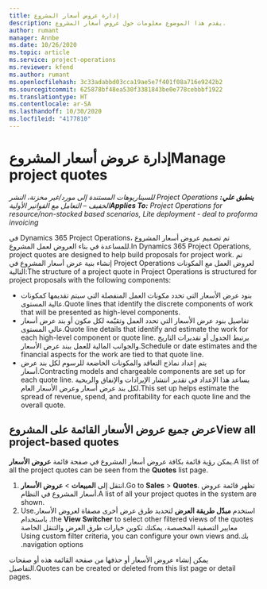 ```yaml
---
title: إدارة عروض أسعار المشروع
description: يقدم هذا الموضوع معلومات حول عروض أسعار المشروع.
author: rumant
manager: Annbe
ms.date: 10/26/2020
ms.topic: article
ms.service: project-operations
ms.reviewer: kfend
ms.author: rumant
ms.openlocfilehash: 3c33adabbd03cca19ae5e7f401f08a716e9242b2
ms.sourcegitcommit: 625878bf48ea530f3381843be0e778cebbbf1922
ms.translationtype: HT
ms.contentlocale: ar-SA
ms.lasthandoff: 10/30/2020
ms.locfileid: "4177810"
---
```

# <a name="manage-project-quotes"></a><span data-ttu-id="26dc8-103">إدارة عروض أسعار المشروع</span><span class="sxs-lookup"><span data-stu-id="26dc8-103">Manage project quotes</span></span>

<span data-ttu-id="26dc8-104">_**ينطبق علي:** ‏‫Project Operations للسيناريوهات المستندة إلى مورد/غير مخزنة‬، ‏‫النشر الخفيف – التعامل مع الفواتير الأولية‬_</span><span class="sxs-lookup"><span data-stu-id="26dc8-104">_**Applies To:** Project Operations for resource/non-stocked based scenarios, Lite deployment - deal to proforma invoicing_</span></span>

<span data-ttu-id="26dc8-105">في Dynamics 365 Project Operations، تم تصميم عروض أسعار المشروع للمساعدة في بناء العروض لعمل المشروع.</span><span class="sxs-lookup"><span data-stu-id="26dc8-105">In Dynamics 365 Project Operations, project quotes are designed to help build proposals for project work.</span></span> <span data-ttu-id="26dc8-106">تم إنشاء بنية عرض أسعار المشروع في Project Operations لعروض العمل مع المكونات التالية:</span><span class="sxs-lookup"><span data-stu-id="26dc8-106">The structure of a project quote in Project Operations is structured for project proposals with the following components:</span></span>

  - <span data-ttu-id="26dc8-107">بنود عرض الأسعار التي تحدد مكونات العمل المنفصلة التي سيتم تقديمها كمكونات عالية المستوى.</span><span class="sxs-lookup"><span data-stu-id="26dc8-107">Quote lines that identify the discrete components of work that will be presented as high-level components.</span></span>
  - <span data-ttu-id="26dc8-108">تفاصيل بنود عرض الأسعار التي تحدد العمل وتقيّمه لكل مكون أو بند عرض أسعار عالي المستوى.</span><span class="sxs-lookup"><span data-stu-id="26dc8-108">Quote line details that identify and estimate the work for each high-level component or quote line.</span></span> <span data-ttu-id="26dc8-109">يرتبط الجدول أو تقديرات التاريخ والجوانب المالية للعمل ببند عرض الأسعار.</span><span class="sxs-lookup"><span data-stu-id="26dc8-109">Schedule or date estimates and the financial aspects for the work are tied to that quote line.</span></span>
  - <span data-ttu-id="26dc8-110">يتم إعداد نماذج التعاقد والمكونات الخاضعة للرسوم لكل بند عرض أسعار.</span><span class="sxs-lookup"><span data-stu-id="26dc8-110">Contracting models and chargeable components are set up for each quote line.</span></span> <span data-ttu-id="26dc8-111">يساعد هذا الإعداد في تقدير انتشار الإيرادات والإنفاق والربحية لكل بند عرض أسعار وعرض الأسعار العام.</span><span class="sxs-lookup"><span data-stu-id="26dc8-111">This set up helps estimate the spread of revenue, spend, and profitability for each quote line and the overall quote.</span></span>

## <a name="view-all-project-based-quotes"></a><span data-ttu-id="26dc8-112">عرض جميع عروض الأسعار القائمة على المشروع</span><span class="sxs-lookup"><span data-stu-id="26dc8-112">View all project-based quotes</span></span>

<span data-ttu-id="26dc8-113">يمكن رؤية قائمة بكافة عروض أسعار المشروع في صفحة قائمة **عروض الأسعار**.</span><span class="sxs-lookup"><span data-stu-id="26dc8-113">A list of all the project quotes can be seen from the **Quotes** list page.</span></span> 

1. <span data-ttu-id="26dc8-114">انتقل إلى **المبيعات** > **عروض الأسعار**.</span><span class="sxs-lookup"><span data-stu-id="26dc8-114">Go to **Sales** > **Quotes**.</span></span> <span data-ttu-id="26dc8-115">تظهر قائمة عروض أسعار المشروع في النظام.</span><span class="sxs-lookup"><span data-stu-id="26dc8-115">A list of all your project quotes in the system are shown.</span></span> 
2. <span data-ttu-id="26dc8-116">استخدم **مبدّل طريقة العرض‬‏‫** لتحديد طرق عرض أخرى مصفاة لعروض الأسعار.</span><span class="sxs-lookup"><span data-stu-id="26dc8-116">Use the **View Switcher** to select other filtered views of the quotes.</span></span> <span data-ttu-id="26dc8-117">باستخدام معايير التصفية المخصصة، يمكنك تكوين خيارات طرق العرض والتنقل الخاصة بك.</span><span class="sxs-lookup"><span data-stu-id="26dc8-117">Using custom filter criteria, you can configure your own views and navigation options.</span></span>

<span data-ttu-id="26dc8-118">يمكن إنشاء عروض الأسعار أو حذفها من صفحة القائمة هذه أو صفحات التفاصيل.</span><span class="sxs-lookup"><span data-stu-id="26dc8-118">Quotes can be created or deleted from this list page or detail pages.</span></span>
